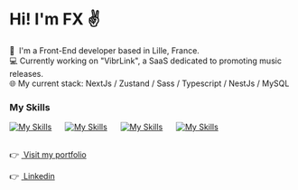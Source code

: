 Hi! I'm FX ✌️
========================================================================================================================================

🚀  I'm a Front-End developer based in Lille, France.
<br/>
💻  Currently working on "VibrLink", a SaaS dedicated to promoting music releases.
<br/>
🌐  My current stack: NextJs / Zustand / Sass / Typescript / NestJs / MySQL

### My Skills

[![My Skills](https://skillicons.dev/icons?i=react,next,vue,ts,sass)](https://skillicons.dev) &nbsp;&nbsp;&nbsp;&nbsp;&nbsp;[![My Skills](https://skillicons.dev/icons?i=nodejs,nestjs,express,mysql)](https://skillicons.dev) &nbsp;&nbsp;&nbsp;&nbsp;&nbsp;[![My Skills](https://skillicons.dev/icons?i=figma,ps,pr)](https://skillicons.dev) &nbsp;&nbsp;&nbsp;&nbsp;&nbsp;[![My Skills](https://skillicons.dev/icons?i=vercel)](https://skillicons.dev)
<br/>
<br/>

👉&nbsp;<a href="https://www.fxsavary.com/">&nbsp;Visit my portfolio</a>

👉&nbsp;<a href="https://www.linkedin.com/in/françois-xavier-savary-ab9665210/">&nbsp;Linkedin</a>

